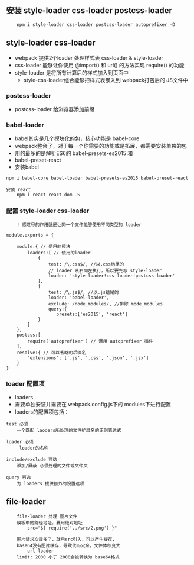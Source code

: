 

## 安装 style-loader css-loader postcss-loader
```
    npm i style-loader css-loader postcss-loader autoprefixer -D
```



## style-loader css-loader
- webpack 提供2个loader 处理样式表 css-loader & style-loader
- css-loader 能够让你使用 @import() 和 url() 的方法实现 require() 的功能
- style-loader 是将所有计算后的样式加入到页面中
    + style-css-loader组合能够把样式表嵌入到 webpack打包后的 JS文件中


### postcss-loader
- postcss-loader 给浏览器添加前缀


### babel-loader
- babel其实是几个模块化的包，核心功能是 babel-core
- webpack整合了，对于每一个你需要的功能或是拓展，都需要安装单独的包
- 用的最多的是解析ES6的 babel-presets-es2015 和
- babel-preset-react
- 安装babel
```
npm i babel-core babel-loader babel-presets-es2015 babel-preset-react

安装 react
    npm i react react-dom -S
```



### 配置 style-loader css-loader
```
    ! 感叹号的作用就是让同一个文件能够使用不同类型的 loader

module.exports = {

    module:{ // 使用的模块
        loaders:[ // 使用的loader
            {    
                test: /\.css$/, //以.css结尾的
                // loader 从右向左执行，所以要先写 style-loader
                loader: 'style-loader!css-loader!postcss-loader'
            },
            {
                test: /\.js$/, //以.js结尾的
                loader: 'babel-loader',
                exclude: /node_modules/, //排除 mode_modules
                query:{
                   presets:['es2015', 'react']
            } 
        ]
    },
    postcss:[
        require('autoprefixer') // 调用 autoprefixer 插件
    ],
    resolve:{ // 可以省略的后缀名
        "extensions": ['.js', '.css', '.json', '.jsx']
    }
}
```


### loader 配置项
- loaders
- 需要单独安装并需要在 webpack.config.js下的 modules下进行配置
- loaders的配置项包括：
```
test 必须
    一个匹配 laoders所处理的文件扩展名的正则表达式

loader 必须
     loader的名称

include/exclude 可选
    添加/屏蔽 必须处理的文件或文件夹

query 可选
    为 loaders 提供额外的设置选项
```

## file-loader
```
    file-loader 处理 图片文件
    模板中的路径地址，要用绝对地址
        src="${ require('../src/2.png') }" 

    图片请求次数多了，就用src引入，可以产生缓存，
    base64没有图片缓存，导致代码冗余，文件体积变大
        url-loader
    limit: 2000 小于 2000会被转换为 base64格式

```